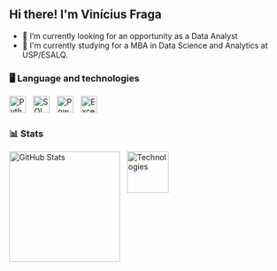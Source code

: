## Hi there! I'm Vinícius Fraga

- 🔭 I’m currently looking for an opportunity as a Data Analyst
- 🌱 I'm currently studying for a MBA in Data Science and Analytics at USP/ESALQ.

### 🖥️ Language and technologies


<img
  align="left"
  alt="Python"
  title="Python"
  width="30px"
  style="padding-right: 10px;"
  src="https://cdn.jsdelivr.net/gh/devicons/devicon@latest/icons/python/python-original.svg" 
/>


<img 
  align="left"
  alt="SQL"
  title="SQL"
  width="30px"
  style="padding-right: 10px;"
  src="https://cdn.jsdelivr.net/gh/devicons/devicon@latest/icons/azuresqldatabase/azuresqldatabase-original.svg"
/>

  
<img
  align="left"
  title="PowerBI" 
  href="https://commons.wikimedia.org/wiki/File:New_Power_BI_Logo.svg"
  width="30px" 
  style="padding-right: 10px;"
  alt="Power BI" 
  src="https://upload.wikimedia.org/wikipedia/commons/thumb/c/cf/New_Power_BI_Logo.svg/512px-New_Power_BI_Logo.svg.png?20210102182532"
/>
  
  
<img 
  align="left"
  title="Excel" 
  href="https://commons.wikimedia.org/wiki/File:Microsoft_Office_Excel_(2019%E2%80%93present).svg"
  width="30px" 
  style="padding-right: 10px;"
  alt="Excel" 
  src="https://upload.wikimedia.org/wikipedia/commons/thumb/3/34/Microsoft_Office_Excel_%282019%E2%80%93present%29.svg/512px-Microsoft_Office_Excel_%282019%E2%80%93present%29.svg.png?20190925171014"
/>

<br/>
<br/>


### 📊 Stats
<p>
  <img
    align="left"
    alt="GitHub Stats"
    height="200"
    style="padding-right: 10px;"
    src="https://github-readme-stats.vercel.app/api?username=fragavini&show_icons=true&theme=dracula&include_all_commits=true&locale=en"
/>

 <img
    align="left"
    alt="Technologies"
    height="75"
    style="padding-right: 10px;"
    src="https://github-readme-stats.vercel.app/api/top-langs/?username=fragavini&theme=dracula&layout=compact&custom_title=Technologies&langs_count=3"
/>
